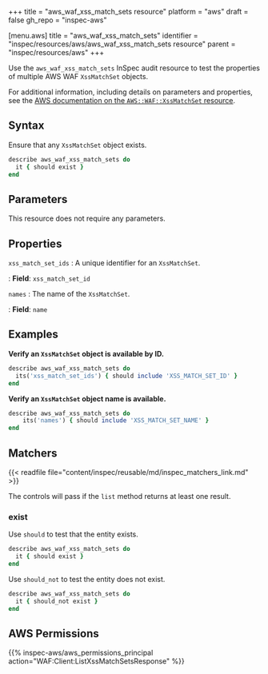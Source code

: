+++
title = "aws_waf_xss_match_sets resource"
platform = "aws"
draft = false
gh_repo = "inspec-aws"

[menu.aws]
title = "aws_waf_xss_match_sets"
identifier = "inspec/resources/aws/aws_waf_xss_match_sets resource"
parent = "inspec/resources/aws"
+++

Use the `aws_waf_xss_match_sets` InSpec audit resource to test the properties of multiple AWS WAF `XssMatchSet` objects.

For additional information, including details on parameters and properties, see the [AWS documentation on the `AWS::WAF::XssMatchSet` resource](https://docs.aws.amazon.com/AWSCloudFormation/latest/UserGuide/aws-resource-waf-xssmatchset.html).

## Syntax

Ensure that any `XssMatchSet` object exists.

```ruby
describe aws_waf_xss_match_sets do
  it { should exist }
end
```

## Parameters

This resource does not require any parameters.

## Properties

`xss_match_set_ids`
: A unique identifier for an `XssMatchSet`.

: **Field**: `xss_match_set_id`

`names`
: The name of the `XssMatchSet`.

: **Field**: `name`

## Examples

**Verify an `XssMatchSet` object is available by ID.**

```ruby
describe aws_waf_xss_match_sets do
  its('xss_match_set_ids') { should include 'XSS_MATCH_SET_ID' }
end
```

**Verify an `XssMatchSet` object name is available.**

```ruby
describe aws_waf_xss_match_sets do
    its('names') { should include 'XSS_MATCH_SET_NAME' }
end
```

## Matchers

{{< readfile file="content/inspec/reusable/md/inspec_matchers_link.md" >}}

The controls will pass if the `list` method returns at least one result.

### exist

Use `should` to test that the entity exists.

```ruby
describe aws_waf_xss_match_sets do
  it { should exist }
end
```

Use `should_not` to test the entity does not exist.

```ruby
describe aws_waf_xss_match_sets do
  it { should_not exist }
end
```

## AWS Permissions

{{% inspec-aws/aws_permissions_principal action="WAF:Client:ListXssMatchSetsResponse" %}}
